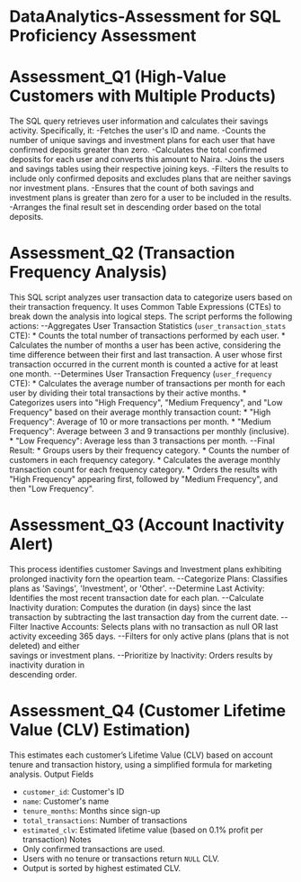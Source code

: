 # DataAnalytics-Assessment for SQL Proficiency Assessment
 
# Assessment_Q1  (High-Value Customers with Multiple Products)

The SQL query retrieves user information and calculates their savings activity. Specifically, it:
-Fetches the user's ID and name.
-Counts the number of unique savings and investment plans for each user that have confirmed deposits greater than zero.
-Calculates the total confirmed deposits for each user and converts this amount to Naira.
-Joins the users and savings tables using their respective joining keys.
-Filters the results to include only confirmed deposits and excludes plans that are neither savings nor investment plans.
-Ensures that the count of both savings and investment plans is greater than zero for a user to be included in the results.
-Arranges the final result set in descending order based on the total deposits.


# Assessment_Q2 (Transaction Frequency Analysis)

This SQL script analyzes user transaction data to categorize users based on their transaction frequency. It uses Common Table Expressions (CTEs) to break down the analysis into logical steps.
The script performs the following actions:
--Aggregates User Transaction Statistics (`user_transaction_stats` CTE):
    * Counts the total number of transactions performed by each user.
    * Calculates the number of months a user has been active, considering the time difference between their first and last          transaction. A user whose first transaction occurred in the current month is counted a active for at least one month.
--Determines User Transaction Frequency (`user_frequency` CTE):
    * Calculates the average number of transactions per month for each user by dividing their total transactions by their           active months.
    * Categorizes users into "High Frequency", "Medium Frequency", and "Low Frequency" based on their average monthly               transaction count:
    * "High Frequency": Average of 10 or more transactions per month.
    * "Medium Frequency": Average between 3 and 9 transactions per monthly (inclusive).
    * "Low Frequency": Average less than 3 transactions per month.
--Final Result:
    * Groups users by their frequency category.
    * Counts the number of customers in each frequency category.
    * Calculates the average monthly transaction count for each frequency category.
    * Orders the results with "High Frequency" appearing first, followed by "Medium Frequency", and then "Low Frequency".

# Assessment_Q3 (Account Inactivity Alert)

This process identifies customer Savings and Investment plans exhibiting prolonged inactivity forn the opeartion team.
--Categorize Plans: Classifies plans as 'Savings', 'Investment', or 'Other'.
--Determine Last Activity: Identifies the most recent transaction date for each plan.
--Calculate Inactivity duration: Computes the duration (in days) since the last transaction by subtracting the last 
  transaction day from the current date.
--Filter Inactive Accounts: Selects plans with no transaction as null OR 
  last activity exceeding 365 days.
--Filters for only active plans (plans that is not deleted) and either     
  savings or investment plans.
--Prioritize by Inactivity: Orders results by inactivity duration in   
  descending order.

# Assessment_Q4 (Customer Lifetime Value (CLV) Estimation)

This estimates each customer’s Lifetime Value (CLV) based on account tenure and transaction history, using a simplified formula for marketing analysis.
Output Fields
- `customer_id`: Customer's ID  
- `name`: Customer's name  
- `tenure_months`: Months since sign-up  
- `total_transactions`: Number of transactions  
- `estimated_clv`: Estimated lifetime value (based on 0.1% profit per transaction)
 Notes
- Only confirmed transactions are used.
- Users with no tenure or transactions return `NULL` CLV.
- Output is sorted by highest estimated CLV.


